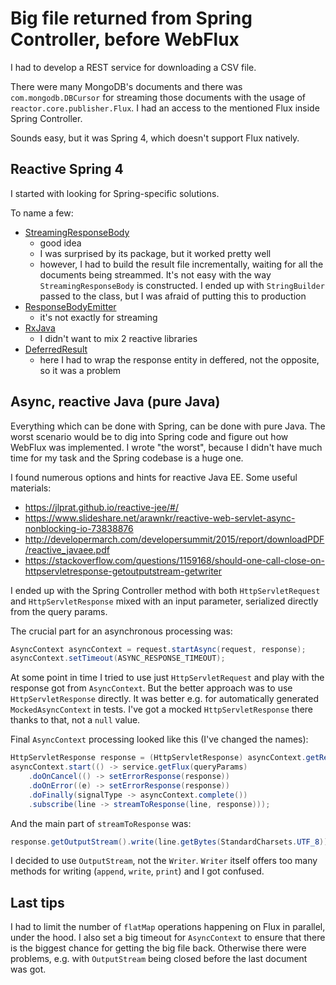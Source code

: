 # Big file returned from Spring Controller, before WebFlux

I had to develop a REST service for downloading a CSV file.

There were many MongoDB's documents and there was `com.mongodb.DBCursor` for streaming those documents with the usage of `reactor.core.publisher.Flux`. I had an access to the mentioned Flux inside Spring Controller.

Sounds easy, but it was Spring 4, which doesn't support Flux natively.

## Reactive Spring 4

I started with looking for Spring-specific solutions.

To name a few:
* [StreamingResponseBody](https://www.logicbig.com/tutorials/spring-framework/spring-web-mvc/streaming-response-body.html)
   * good idea
   * I was surprised by its package, but it worked pretty well
   * however, I had to build the result file incrementally, waiting for all the documents being streammed. It's not easy with the way `StreamingResponseBody` is constructed. I ended up with `StringBuilder` passed to the class, but I was afraid of putting this to production 
* [ResponseBodyEmitter](https://shazsterblog.blogspot.com/2016/02/asynchronous-streaming-request.html)
   * it's not exactly for streaming
* [RxJava](https://dzone.com/articles/using-rx-java-observable)
   * I didn't want to mix 2 reactive libraries
* [DeferredResult](https://www.nurkiewicz.com/2013/03/deferredresult-asynchronous-processing.html)
   * here I had to wrap the response entity in deffered, not the opposite, so it was a problem

## Async, reactive Java (pure Java)

Everything which can be done with Spring, can be done with pure Java. The worst scenario would be to dig into Spring code and figure out how WebFlux was implemented. I wrote "the worst", because I didn't have much time for my task and the Spring codebase is a huge one.

I found numerous options and hints for reactive Java EE. Some useful materials:
* https://jlprat.github.io/reactive-jee/#/
* https://www.slideshare.net/arawnkr/reactive-web-servlet-async-nonblocking-io-73838876
* http://developermarch.com/developersummit/2015/report/downloadPDF/reactive_javaee.pdf
* https://stackoverflow.com/questions/1159168/should-one-call-close-on-httpservletresponse-getoutputstream-getwriter

I ended up with the Spring Controller method with both `HttpServletRequest` and `HttpServletResponse` mixed with an input parameter, serialized directly from the query params.

The crucial part for an asynchronous processing was:
```java
AsyncContext asyncContext = request.startAsync(request, response);
asyncContext.setTimeout(ASYNC_RESPONSE_TIMEOUT);
```

At some point in time I tried to use just `HttpServletRequest` and play with the response got from `AsyncContext`. But the better approach was to use `HttpServletResponse` directly. It was better e.g. for automatically generated `MockedAsyncContext` in tests. I've got a mocked `HttpServletResponse` there thanks to that, not a `null` value.

Final `AsyncContext` processing looked like this (I've changed the names):
```java
HttpServletResponse response = (HttpServletResponse) asyncContext.getResponse();
asyncContext.start(() -> service.getFlux(queryParams)
    .doOnCancel(() -> setErrorResponse(response))
    .doOnError((e) -> setErrorResponse(response))
    .doFinally(signalType -> asyncContext.complete())
    .subscribe(line -> streamToResponse(line, response)));
```

And the main part of `streamToResponse` was:
```java
response.getOutputStream().write(line.getBytes(StandardCharsets.UTF_8));
```

I decided to use `OutputStream`, not the `Writer`. `Writer` itself offers too many methods for writing (`append`, `write`, `print`) and I got confused.

## Last tips

I had to limit the number of `flatMap` operations happening on Flux in parallel, under the hood. I also set a big timeout for `AsyncContext` to ensure that there is the biggest chance for getting the big file back. Otherwise there were problems, e.g. with `OutputStream` being closed before the last document was got.
